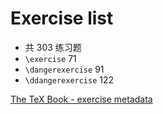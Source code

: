 # Exercise list

+ 共 303 练习题
+ `\exercise` 71
+ `\dangerexercise` 91
+ `\ddangerexercise` 122

[The TeX Book - exercise metadata](https://docs.qq.com/sheet/DRmN3Z2JYYWlmT05h)
